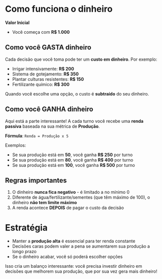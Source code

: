 # Como funciona o dinheiro

**Valor Inicial**

- Você começa com **R$ 1.000**

## Como você GASTA dinheiro

Cada decisão que você toma pode ter um **custo em dinheiro**. Por exemplo:

- Irrigar intensivamente: **R$ 200**
- Sistema de gotejamento: **R$ 350**
- Plantar culturas resistentes: **R$ 150**
- Fertilizante químico: **R$ 300**

Quando você escolhe uma opção, o custo é **subtraído** do seu dinheiro.

## Como você GANHA dinheiro

Aqui está a parte interessante! A cada turno você recebe uma **renda passiva**
baseada na sua métrica de **Produção**.

**Fórmula**: `Renda = Produção x 5`

Exemplos:

- Se sua produção está em **50**, você ganha **R$ 250** por turno
- Se sua produção está em **80**, você ganha **R$ 400** por turno
- Se sua produção está em **100**, você ganha **R$ 500** por turno

## Regras importantes

1. O dinheiro **nunca fica negativo** - é limitado a no mínimo 0
2. Diferente de água/fertilizante/sementes (que têm máximo de 100), o dinheiro **não tem limite máximo**
3. A renda acontece **DEPOIS** de pagar o custo da decisão

# Estratégia

- Manter a **produção alta** é essencial para ter renda constante
- Decisões caras podem valer a pena se aumentarem sua produção a longo prazo
- Se o dinheiro acabar, você só poderá escolher opções

Isso cria um balanço interessante: você precisa investir dinheiro em decisões que melhorem sua
produção, que por sua vez gera mais dinheiro!
